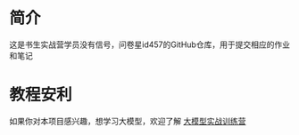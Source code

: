 # 简介
这是书生实战营学员没有信号，问卷星id457的GitHub仓库，用于提交相应的作业和笔记
# 教程安利
如果你对本项目感兴趣，想学习大模型，欢迎了解 [大模型实战训练营](https://github.com/InternLM/Tutorial)